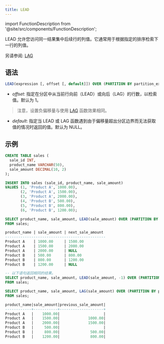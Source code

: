 ```yaml
---
title: LEAD
---
```


import FunctionDescription from '@site/src/components/FunctionDescription';

<FunctionDescription description="引入或更新: v1.2.45"/>

LEAD 允许您访问同一结果集中后续行的列值。它通常用于根据指定的排序检索下一行的列值。

另请参阅: [LAG](lag.md)

## 语法

```sql
LEAD(expression [, offset [, default]]) OVER (PARTITION BY partition_expression ORDER BY sort_expression)
```

- *offset*: 指定在分区中从当前行向前（LEAD）或向后（LAG）的行数，以检索值。默认为 1。
> 注意，设置负偏移量与使用 [LAG](lag.md) 函数效果相同。

- *default*: 指定当 LEAD 或 LAG 函数遇到由于偏移量超出分区边界而无法获取值的情况时返回的值。默认为 NULL。

## 示例

```sql
CREATE TABLE sales (
  sale_id INT,
  product_name VARCHAR(50),
  sale_amount DECIMAL(10, 2)
);

INSERT INTO sales (sale_id, product_name, sale_amount)
VALUES (1, 'Product A', 1000.00),
       (2, 'Product A', 1500.00),
       (3, 'Product A', 2000.00),
       (4, 'Product B', 500.00),
       (5, 'Product B', 800.00),
       (6, 'Product B', 1200.00);

SELECT product_name, sale_amount, LEAD(sale_amount) OVER (PARTITION BY product_name ORDER BY sale_id) AS next_sale_amount
FROM sales;

product_name | sale_amount | next_sale_amount
----------------------------------------------
Product A    | 1000.00     | 1500.00
Product A    | 1500.00     | 2000.00
Product A    | 2000.00     | NULL
Product B    | 500.00      | 800.00
Product B    | 800.00      | 1200.00
Product B    | 1200.00     | NULL

-- 以下语句返回相同的结果。
SELECT product_name, sale_amount, LEAD(sale_amount, -1) OVER (PARTITION BY product_name ORDER BY sale_id) AS previous_sale_amount
FROM sales;

SELECT product_name, sale_amount, LAG(sale_amount) OVER (PARTITION BY product_name ORDER BY sale_id) AS previous_sale_amount
FROM sales;

product_name|sale_amount|previous_sale_amount|
------------+-----------+--------------------+
Product A   |    1000.00|                    |
Product A   |    1500.00|             1000.00|
Product A   |    2000.00|             1500.00|
Product B   |     500.00|                    |
Product B   |     800.00|              500.00|
Product B   |    1200.00|              800.00|
```